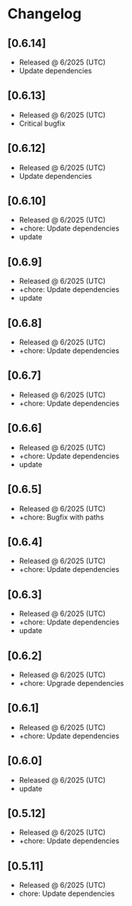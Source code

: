 # Changelog

## [0.6.14]

- Released @ 6/2025 (UTC)
- Update dependencies

## [0.6.13]

- Released @ 6/2025 (UTC)
- Critical bugfix

## [0.6.12]

- Released @ 6/2025 (UTC)
- Update dependencies

## [0.6.10]

- Released @ 6/2025 (UTC)
- +chore: Update dependencies
- update

## [0.6.9]

- Released @ 6/2025 (UTC)
- +chore: Update dependencies
- update

## [0.6.8]

- Released @ 6/2025 (UTC)
- +chore: Update dependencies

## [0.6.7]

- Released @ 6/2025 (UTC)
- +chore: Update dependencies

## [0.6.6]

- Released @ 6/2025 (UTC)
- +chore: Update dependencies
- update

## [0.6.5]

- Released @ 6/2025 (UTC)
- +chore: Bugfix with paths

## [0.6.4]

- Released @ 6/2025 (UTC)
- +chore: Update dependencies

## [0.6.3]

- Released @ 6/2025 (UTC)
- +chore: Update dependencies
- update

## [0.6.2]

- Released @ 6/2025 (UTC)
- +chore: Upgrade dependencies

## [0.6.1]

- Released @ 6/2025 (UTC)
- +chore: Update dependencies

## [0.6.0]

- Released @ 6/2025 (UTC)
- update

## [0.5.12]

- Released @ 6/2025 (UTC)
- +chore: Update dependencies

## [0.5.11]

- Released @ 6/2025 (UTC)
- chore: Update dependencies
